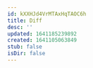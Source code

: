 ```yaml
---
id: kXXHJd4VrMTAxHqTAOC6h
title: Diff
desc: ''
updated: 1641185239892
created: 1641105063849
stub: false
isDir: false
---
```

